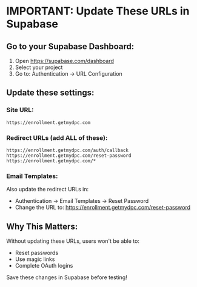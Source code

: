# IMPORTANT: Update These URLs in Supabase

## Go to your Supabase Dashboard:
1. Open https://supabase.com/dashboard
2. Select your project
3. Go to: Authentication → URL Configuration

## Update these settings:

### Site URL:
```
https://enrollment.getmydpc.com
```

### Redirect URLs (add ALL of these):
```
https://enrollment.getmydpc.com/auth/callback
https://enrollment.getmydpc.com/reset-password
https://enrollment.getmydpc.com/*
```

### Email Templates:
Also update the redirect URLs in:
- Authentication → Email Templates → Reset Password
- Change the URL to: https://enrollment.getmydpc.com/reset-password

## Why This Matters:
Without updating these URLs, users won't be able to:
- Reset passwords
- Use magic links
- Complete OAuth logins

Save these changes in Supabase before testing!